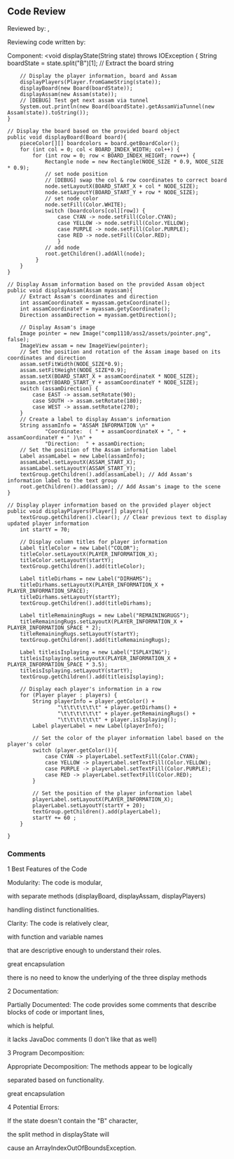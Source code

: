 ## Code Review

Reviewed by: <Xiangyu Bao>, <u7751023>

Reviewing code written by: <Yusi Zhong> <u7755061>

Component: <void displayState(String state) throws IOException {
String boardState = state.split("B")[1]; // Extract the board string

        // Display the player information, board and Assam
        displayPlayers(Player.fromGameString(state));
        displayBoard(new Board(boardState));
        displayAssam(new Assam(state));
        // [DEBUG] Test get next assam via tunnel
        System.out.println(new Board(boardState).getAssamViaTunnel(new Assam(state)).toString());
    }

    // Display the board based on the provided board object
    public void displayBoard(Board board){
        pieceColor[][] boardcolors = board.getBoardColor();
        for (int col = 0; col < BOARD_INDEX_WIDTH; col++) {
            for (int row = 0; row < BOARD_INDEX_HEIGHT; row++) {
                Rectangle node = new Rectangle(NODE_SIZE * 0.9, NODE_SIZE * 0.9);
                // set node position
                // [DEBUG] swap the col & row coordinates to correct board
                node.setLayoutX(BOARD_START_X + col * NODE_SIZE);
                node.setLayoutY(BOARD_START_Y + row * NODE_SIZE);
                // set node color
                node.setFill(Color.WHITE);
                switch (boardcolors[col][row]) {
                    case CYAN -> node.setFill(Color.CYAN);
                    case YELLOW -> node.setFill(Color.YELLOW);
                    case PURPLE -> node.setFill(Color.PURPLE);
                    case RED -> node.setFill(Color.RED);
                    }
                // add node
                root.getChildren().addAll(node);
             }
        }
    }

    // Display Assam information based on the provided Assam object
    public void displayAssam(Assam myassam){
        // Extract Assam's coordinates and direction
        int assamCoordinateX = myassam.getxCoordinate();
        int assamCoordinateY = myassam.getyCoordinate();
        Direction assamDirection = myassam.getDirection();

        // Display Assam's image
        Image pointer = new Image("comp1110/ass2/assets/pointer.png", false);
        ImageView assam = new ImageView(pointer);
        // Set the position and rotation of the Assam image based on its coordinates and direction
        assam.setFitWidth(NODE_SIZE*0.9);
        assam.setFitHeight(NODE_SIZE*0.9);
        assam.setX(BOARD_START_X + assamCoordinateX * NODE_SIZE);
        assam.setY(BOARD_START_Y + assamCoordinateY * NODE_SIZE);
        switch (assamDirection) {
            case EAST -> assam.setRotate(90);
            case SOUTH -> assam.setRotate(180);
            case WEST -> assam.setRotate(270);
        }
        // Create a label to display Assam's information
        String assamInfo = "ASSAM INFORMATION \n" +
                "Coordinate:  ( " + assamCoordinateX + ", " + assamCoordinateY + " )\n" +
                "Direction:  " + assamDirection;
        // Set the position of the Assam information label
        Label assamLabel = new Label(assamInfo);
        assamLabel.setLayoutX(ASSAM_START_X);
        assamLabel.setLayoutY(ASSAM_START_Y);
        textGroup.getChildren().add(assamLabel); // Add Assam's information label to the text group
        root.getChildren().add(assam); // Add Assam's image to the scene
    }

    // Display player information based on the provided player object
    public void displayPlayers(Player[] players){
        textGroup.getChildren().clear(); // Clear previous text to display updated player information
        int startY = 70;

        // Display column titles for player information
        Label titleColor = new Label("COLOR");
        titleColor.setLayoutX(PLAYER_INFORMATION_X);
        titleColor.setLayoutY(startY);
        textGroup.getChildren().add(titleColor);

        Label titleDirhams = new Label("DIRHAMS");
        titleDirhams.setLayoutX(PLAYER_INFORMATION_X + PLAYER_INFORMATION_SPACE);
        titleDirhams.setLayoutY(startY);
        textGroup.getChildren().add(titleDirhams);

        Label titleRemainingRugs = new Label("REMAININGRUGS");
        titleRemainingRugs.setLayoutX(PLAYER_INFORMATION_X + PLAYER_INFORMATION_SPACE * 2);
        titleRemainingRugs.setLayoutY(startY);
        textGroup.getChildren().add(titleRemainingRugs);

        Label titleisIsplaying = new Label("ISPLAYING");
        titleisIsplaying.setLayoutX(PLAYER_INFORMATION_X + PLAYER_INFORMATION_SPACE * 3.5);
        titleisIsplaying.setLayoutY(startY);
        textGroup.getChildren().add(titleisIsplaying);

        // Display each player's information in a row
        for (Player player : players) {
            String playerInfo = player.getColor() +
                    "\t\t\t\t\t\t" + player.getDirhams() +
                    "\t\t\t\t\t\t" + player.getRemainingRugs() +
                    "\t\t\t\t\t\t" + player.isIsplaying();
            Label playerLabel = new Label(playerInfo);

            // Set the color of the player information label based on the player's color
            switch (player.getColor()){
                case CYAN -> playerLabel.setTextFill(Color.CYAN);
                case YELLOW -> playerLabel.setTextFill(Color.YELLOW);
                case PURPLE -> playerLabel.setTextFill(Color.PURPLE);
                case RED -> playerLabel.setTextFill(Color.RED);
            }

            // Set the position of the player information label
            playerLabel.setLayoutX(PLAYER_INFORMATION_X);
            playerLabel.setLayoutY(startY + 20);
            textGroup.getChildren().add(playerLabel);
            startY += 60 ;
        }

    }
>

### Comments 

1 Best Features of the Code

Modularity: The code is modular, 

with separate methods (displayBoard, displayAssam, displayPlayers) 

handling distinct functionalities.

Clarity: The code is relatively clear, 

with function and variable names 

that are descriptive enough to understand their roles.

great encapsulation

there is no need to know the underlying of the three display methods

2 Documentation:

Partially Documented: The code provides some comments that describe blocks of code or important lines, 

which is helpful. 

it lacks JavaDoc comments (I don't like that as well)

3 Program Decomposition:

Appropriate Decomposition: The methods appear to be logically 

separated based on functionality. 

great encapsulation 

4 Potential Errors:

If the state doesn't contain the "B" character,

the split method in displayState will 

cause an ArrayIndexOutOfBoundsException.





